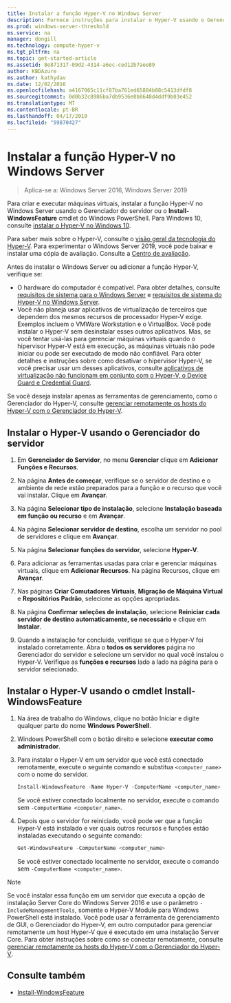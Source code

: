 ```yaml
---
title: Instalar a função Hyper-V no Windows Server
description: Fornece instruções para instalar o Hyper-V usando o Gerenciador do servidor ou o Windows PowerShell
ms.prod: windows-server-threshold
ms.service: na
manager: dongill
ms.technology: compute-hyper-v
ms.tgt_pltfrm: na
ms.topic: get-started-article
ms.assetid: 8e871317-09d2-4314-a6ec-ced12b7aee89
author: KBDAzure
ms.author: kathydav
ms.date: 12/02/2016
ms.openlocfilehash: a4167065c11cf87ba761ed65884b88c5413dfdf8
ms.sourcegitcommit: 0d0b32c8986ba7db9536e0b8648d4ddf9b03e452
ms.translationtype: MT
ms.contentlocale: pt-BR
ms.lasthandoff: 04/17/2019
ms.locfileid: "59870427"
---
```

# <a name="install-the-hyper-v-role-on-windows-server"></a>Instalar a função Hyper-V no Windows Server

>Aplica-se a: Windows Server 2016, Windows Server 2019
  
Para criar e executar máquinas virtuais, instalar a função Hyper-V no Windows Server usando o Gerenciador do servidor ou o **Install-WindowsFeature** cmdlet do Windows PowerShell. Para Windows 10, consulte [instalar o Hyper-V no Windows 10](https://docs.microsoft.com/virtualization/hyper-v-on-windows/quick-start/enable-hyper-v).

Para saber mais sobre o Hyper-V, consulte o [visão geral da tecnologia do Hyper-V](..\Hyper-V-Technology-Overview.md). Para experimentar o Windows Server 2019, você pode baixar e instalar uma cópia de avaliação. Consulte a [Centro de avaliação](https://www.microsoft.com/evalcenter/evaluate-windows-server-2019).

Antes de instalar o Windows Server ou adicionar a função Hyper-V, verifique se:
- O hardware do computador é compatível. Para obter detalhes, consulte [requisitos de sistema para o Windows Server](../../../get-started/System-Requirements.md) e [requisitos de sistema do Hyper-V no Windows Server](../System-requirements-for-Hyper-V-on-Windows.md).
- Você não planeja usar aplicativos de virtualização de terceiros que dependem dos mesmos recursos de processador Hyper-V exige. Exemplos incluem o VMWare Workstation e o VirtualBox. Você pode instalar o Hyper-V sem desinstalar esses outros aplicativos. Mas, se você tentar usá-las para gerenciar máquinas virtuais quando o hipervisor Hyper-V está em execução, as máquinas virtuais não pode iniciar ou pode ser executado de modo não confiável. Para obter detalhes e instruções sobre como desativar o hipervisor Hyper-V, se você precisar usar um desses aplicativos, consulte [aplicativos de virtualização não funcionam em conjunto com o Hyper-V, o Device Guard e Credential Guard](https://support.microsoft.com/help/3204980/virtualization-applications-do-not-work-together-with-hyper-v-device-g).

Se você deseja instalar apenas as ferramentas de gerenciamento, como o Gerenciador do Hyper-V, consulte [gerenciar remotamente os hosts do Hyper-V com o Gerenciador do Hyper-V](..\Manage\Remotely-manage-Hyper-V-hosts.md).
  
## <a name="BKMK_SERV"></a>Instalar o Hyper-V usando o Gerenciador do servidor  
  
1. Em **Gerenciador do Servidor**, no menu **Gerenciar** clique em **Adicionar Funções e Recursos**.  
  
2. Na página **Antes de começar**, verifique se o servidor de destino e o ambiente de rede estão preparados para a função e o recurso que você vai instalar. Clique em **Avançar**.  
  
3. Na página **Selecionar tipo de instalação**, selecione **Instalação baseada em função ou recurso** e em **Avançar**.  
  
4. Na página **Selecionar servidor de destino**, escolha um servidor no pool de servidores e clique em **Avançar**.  
  
5. Na página **Selecionar funções do servidor**, selecione **Hyper-V**.  
  
6. Para adicionar as ferramentas usadas para criar e gerenciar máquinas virtuais, clique em **Adicionar Recursos**. Na página Recursos, clique em **Avançar**.  
  
7. Nas páginas **Criar Comutadores Virtuais**, **Migração de Máquina Virtual** e **Repositórios Padrão**, selecione as opções apropriadas.  
  
8. Na página **Confirmar seleções de instalação**, selecione **Reiniciar cada servidor de destino automaticamente, se necessário** e clique em **Instalar**.  
  
9. Quando a instalação for concluída, verifique se que o Hyper-V foi instalado corretamente. Abra o **todos os servidores** página no Gerenciador do servidor e selecione um servidor no qual você instalou o Hyper-V. Verifique as **funções e recursos** lado a lado na página para o servidor selecionado.  
  
## <a name="BKMK_PWRSH"></a>Instalar o Hyper-V usando o cmdlet Install-WindowsFeature  
  
1. Na área de trabalho do Windows, clique no botão Iniciar e digite qualquer parte do nome **Windows PowerShell**.  
  
2. Windows PowerShell com o botão direito e selecione **executar como administrador**.  
  
3. Para instalar o Hyper-V em um servidor que você está conectado remotamente, execute o seguinte comando e substitua `<computer_name>` com o nome do servidor.  
  
    ```powershell
    Install-WindowsFeature -Name Hyper-V -ComputerName <computer_name> -IncludeManagementTools -Restart  
    ```  
  
    Se você estiver conectado localmente no servidor, execute o comando sem `-ComputerName <computer_name>`.  
  
4. Depois que o servidor for reiniciado, você pode ver que a função Hyper-V está instalado e ver quais outros recursos e funções estão instaladas executando o seguinte comando:  
  
    ```powershell
    Get-WindowsFeature -ComputerName <computer_name>  
    ```  
  
    Se você estiver conectado localmente no servidor, execute o comando sem `-ComputerName <computer_name>`.  
  
> [!NOTE]  
> Se você instalar essa função em um servidor que executa a opção de instalação Server Core do Windows Server 2016 e use o parâmetro `-IncludeManagementTools`, somente o Hyper-V Module para Windows PowerShell está instalado. Você pode usar a ferramenta de gerenciamento de GUI, o Gerenciador do Hyper-V, em outro computador para gerenciar remotamente um host Hyper-V que é executado em uma instalação Server Core. Para obter instruções sobre como se conectar remotamente, consulte [gerenciar remotamente os hosts do Hyper-V com o Gerenciador do Hyper-V](..\Manage\Remotely-manage-Hyper-V-hosts.md).  
  
## <a name="see-also"></a>Consulte também  
  
- [Install-WindowsFeature](https://docs.microsoft.com/powershell/module/Microsoft.Windows.ServerManager.Migration/Install-WindowsFeature)  
